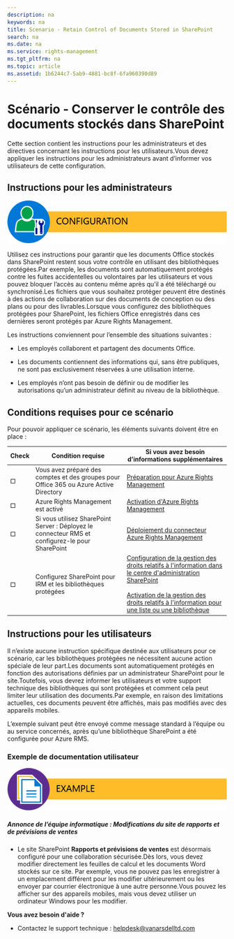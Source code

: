 ```yaml
---
description: na
keywords: na
title: Scenario - Retain Control of Documents Stored in SharePoint
search: na
ms.date: na
ms.service: rights-management
ms.tgt_pltfrm: na
ms.topic: article
ms.assetid: 1b6244c7-5ab9-4881-bc8f-6fa960390d89
---
```

# Sc&#233;nario - Conserver le contr&#244;le des documents stock&#233;s dans SharePoint
Cette section contient les instructions pour les administrateurs et des directives concernant les instructions pour les utilisateurs.Vous devez appliquer les instructions pour les administrateurs avant d’informer vos utilisateurs de cette configuration.

## Instructions pour les administrateurs
![](../Image/AzRMS_AdminBanner.png)

Utilisez ces instructions pour garantir que les documents Office stockés dans SharePoint restent sous votre contrôle en utilisant des bibliothèques protégées.Par exemple, les documents sont automatiquement protégés contre les fuites accidentelles ou volontaires par les utilisateurs et vous pouvez bloquer l’accès au contenu même après qu’il a été téléchargé ou synchronisé.Les fichiers que vous souhaitez protéger peuvent être destinés à des actions de collaboration sur des documents de conception ou des plans ou pour des livrables.Lorsque vous configurez des bibliothèques protégées pour SharePoint, les fichiers Office enregistrés dans ces dernières seront protégés par Azure Rights Management.

Les instructions conviennent pour l’ensemble des situations suivantes :

-   Les employés collaborent et partagent des documents Office.

-   Les documents contiennent des informations qui, sans être publiques, ne sont pas exclusivement réservées à une utilisation interne.

-   Les employés n’ont pas besoin de définir ou de modifier les autorisations qu’un administrateur définit au niveau de la bibliothèque.

## Conditions requises pour ce scénario
Pour pouvoir appliquer ce scénario, les éléments suivants doivent être en place :

|Check|Condition requise|Si vous avez besoin d’informations supplémentaires|
|---------|---------------------|------------------------------------------------------|
|![](../Image/4d269a30-a873-45c5-87de-30ee6558e7b0.gif)|Vous avez préparé des comptes et des groupes pour Office 365 ou Azure Active Directory|[Préparation pour Azure Rights Management](https://technet.microsoft.com/library/jj585029.aspx)|
|![](../Image/4d269a30-a873-45c5-87de-30ee6558e7b0.gif)|Azure Rights Management est activé|[Activation d'Azure Rights Management](https://technet.microsoft.com/library/jj658941.aspx)|
|![](../Image/4d269a30-a873-45c5-87de-30ee6558e7b0.gif)|Si vous utilisez SharePoint Server : Déployez le connecteur RMS et configurez-le pour SharePoint|[Déploiement du connecteur Azure Rights Management](https://technet.microsoft.com/library/dn375964.aspx)|
|![](../Image/4d269a30-a873-45c5-87de-30ee6558e7b0.gif)|Configurez SharePoint pour IRM et les bibliothèques protégées|[Configuration de la gestion des droits relatifs à l'information dans le centre d'administration SharePoint](https://support.office.com/en-us/article/Set-up-Information-Rights-Management-IRM-in-SharePoint-admin-center-239ce6eb-4e81-42db-bf86-a01362fed65c)<br /><br />[Activation de la gestion des droits relatifs à l'information pour une liste ou une bibliothèque](http://office.microsoft.com/sharepoint-help/apply-information-rights-management-to-a-list-or-library-HA102891460.aspx)|

## Instructions pour les utilisateurs
Il n’existe aucune instruction spécifique destinée aux utilisateurs pour ce scénario, car les bibliothèques protégées ne nécessitent aucune action spéciale de leur part.Les documents sont automatiquement protégés en fonction des autorisations définies par un administrateur SharePoint pour le site.Toutefois, vous devrez informer les utilisateurs et votre support technique des bibliothèques qui sont protégées et comment cela peut limiter leur utilisation des documents.Par exemple, en raison des limitations actuelles, ces documents peuvent être affichés, mais pas modifiés avec des appareils mobiles.

L’exemple suivant peut être envoyé comme message standard à l’équipe ou au service concernés, après qu’une bibliothèque SharePoint a été configurée pour Azure RMS.

### Exemple de documentation utilisateur
![](../Image/AzRMS_ExampleBanner.png)

##### Annonce de l’équipe informatique : Modifications du site de rapports et de prévisions de ventes

-   Le site SharePoint **Rapports et prévisions de ventes** est désormais configuré pour une collaboration sécurisée.Dès lors, vous devez modifier directement les feuilles de calcul et les documents Word stockés sur ce site. Par exemple, vous ne pouvez pas les enregistrer à un emplacement différent pour les modifier ultérieurement ou les envoyer par courrier électronique à une autre personne.Vous pouvez les afficher sur des appareils mobiles, mais vous devez utiliser un ordinateur Windows pour les modifier.

**Vous avez besoin d'aide ?**

-   Contactez le support technique : helpdesk@vanarsdelltd.com


